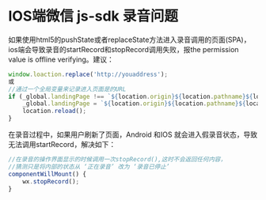 # IOS端微信 js-sdk 录音问题
如果使用html5的pushState或者replaceState方法进入录音调用的页面(SPA)，ios端会导致录音的startRecord和stopRecord调用失败，报the permission value is offline verifying。建议：
```javascript
window.loaction.replace('http://youaddress');
或
//通过一个全局变量来记录进入页面是的URL
if (_global.landingPage !== `${location.origin}${location.pathname}${location.search}`) {
    _global.landingPage = `${location.origin}${location.pathname}${location.search}`;
    location.reload();
}
```
在录音过程中，如果用户刷新了页面，Android 和IOS 就会进入假录音状态，导致无法调用startRecord，解决如下：
```javascript
//在录音的操作界面显示的时候调用一次stopRecord(),这时不会返回任何内容，
//猜测只是将内部的状态从 ‘正在录音’ 改为 ‘录音已停止’
componentWillMount() {
    wx.stopRecord();
}
```